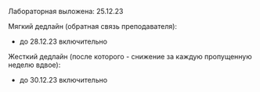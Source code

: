 Лабораторная выложена: 25.12.23

Мягкий дедлайн (обратная связь преподавателя): 
* до 28.12.23 включительно

Жесткий дедлайн (после которого - снижение за каждую пропущенную неделю вдвое):
* до 30.12.23 включительно
